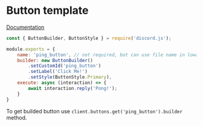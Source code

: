 # Button template
[Documentation](https://discord.js.org/#/docs/builders/main/class/ButtonBuilder)

```javascript
const { ButtonBuilder, ButtonStyle } = require('discord.js');

module.exports = {
    name: 'ping_button', // not required, bot can use file name in lowaercase
    builder: new ButtonBuilder()
		.setCustomId('ping_button')
		.setLabel('Click Me!')
		.setStyle(ButtonStyle.Primary),
    execute: async (interaction) => {
        await interaction.reply('Pong!');
    }
}
```

To get builded button use `client.buttons.get('ping_button').builder` method.